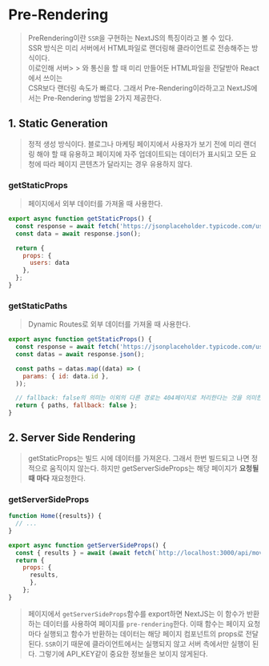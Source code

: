 # Pre-Rendering
> PreRendering이란 `SSR`을 구현하는 NextJS의 특징이라고 볼 수 있다.  
> SSR 방식은 미리 서버에서 HTML파일로 랜더링해 클라이언트로 전송해주는 방식이다.  
> 이로인해 서버> > 와 통신을 할 때 미리 만들어둔 HTML파일을 전달받아 React에서 쓰이는  
> CSR보다 랜더링 속도가 빠르다. 그래서 Pre-Rendering이라하고고 NextJS에서는 Pre-Rendering 방법을 2가지 제공한다.

## 1. Static Generation
> 정적 생성 방식이다. 블로그나 마케팅 페이지에서 사용자가 보기 전에 미리 랜더링 해야 할 때
> 유용하고 페이지에 자주 업데이트되는 데이터가 표시되고 모든 요청에 따라 페이지 콘텐츠가
> 달라지는 경우 유용하지 않다.

### getStaticProps
> 페이지에서 외부 데이터를 가져올 때 사용한다.
```js
export async function getStaticProps() {
  const response = await fetch('https://jsonplaceholder.typicode.com/users');
  const data = await response.json();

  return {
    props: {
      users: data
    },
  };
}
```

### getStaticPaths
> Dynamic Routes로 외부 데이터를 가져올 때 사용한다.
```js
export async function getStaticProps() {
  const response = await fetch('https://jsonplaceholder.typicode.com/users');
  const datas = await response.json();

  const paths = datas.map((data) => (
    params: { id: data.id },
  ));

  // fallback: false의 의미는 이외의 다른 경로는 404페이지로 처리한다는 것을 의미한다.
  return { paths, fallback: false };
}
```

## 2. Server Side Rendering
> getStaticProps는 빌드 시에 데이터를 가져온다. 그래서 한번 빌드되고 나면 정적으로
> 움직이지 않는다. 하지만 getServerSideProps는 해당 페이지가 __요청될 때 마다__ 재요청한다.

### getServerSideProps
```js
function Home({results}) {
  // ...
}

export async function getServerSideProps() {
  const { results } = await (await fetch(`http://localhost:3000/api/movies`)).json();
  return {
    props: {
      results,
      },
    };
}
```

> 페이지에서 `getServerSideProps`함수를 export하면 NextJS는 이 함수가 반환하는 데이터를 사용하여 
> 페이지를 `pre-rendering`한다.
> 이때 함수는 페이지 요청마다 실행되고 함수가 반환하는 데이터는 해당 페이지 컴포넌트의 props로 전달된다.
> `SSR`이기 때문에 클라이언트에서는 실행되지 않고 서버 측에서만 실행이 된다. 그렇기에 API_KEY같이 중요한
> 정보들은 보이지 않게된다.
